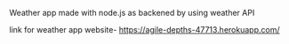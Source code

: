Weather app made with node.js as backened by using weather API

link for weather app website- https://agile-depths-47713.herokuapp.com/
